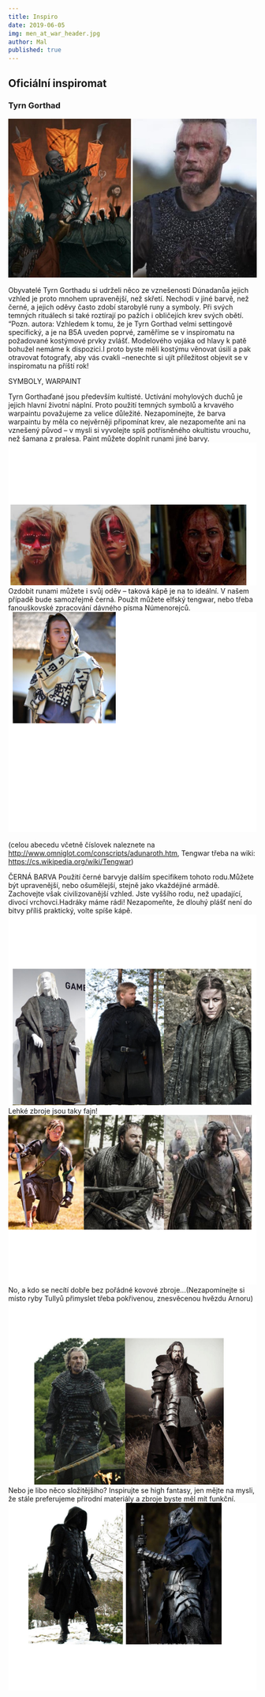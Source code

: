 ```yaml
---
title: Inspiro
date: 2019-06-05
img: men_at_war_header.jpg
author: Mal
published: true
---
```


## Oficiální inspiromat

### Tyrn Gorthad
![](/img/origin_inspiro3.jpg)

Obyvatelé Tyrn Gorthadu si udrželi něco ze vznešenosti Dúnadanůa jejich vzhled je proto mnohem upravenější, než skřetí. Nechodí v jiné barvě, než černé, a jejich oděvy často zdobí starobylé runy a symboly. Při svých temných rituálech si také roztírají po pažích i obličejích krev svých obětí.
“Pozn. autora: Vzhledem k tomu, že je Tyrn Gorthad velmi settingově specifický, a je na B5A uveden poprvé, zaměříme se v inspiromatu na požadované kostýmové prvky zvlášť. Modelového vojáka od hlavy k patě bohužel nemáme k dispozici.I proto byste měli kostýmu věnovat úsilí a pak otravovat fotografy, aby vás cvakli –nenechte si ujít příležitost objevit se v inspiromatu na příští rok!

SYMBOLY, WARPAINT

Tyrn Gorthaďané jsou především kultisté. Uctívání mohylových duchů je jejich hlavní životní náplní. Proto použití temných symbolů a krvavého warpaintu považujeme za velice důležité.
Nezapomínejte, že barva warpaintu by měla co nejvěrněji připomínat krev, ale nezapomeňte ani na vznešený původ – v mysli si vyvolejte spíš potřísněného okultistu vrouchu, než šamana z pralesa. Paint můžete doplnit runami jiné barvy.
![](/img/origin_inspiro1a.png)
Ozdobit runami můžete i svůj oděv – taková kápě je na to ideální. V našem případě bude samozřejmě černá. Použít můžete elfský tengwar, nebo třeba fanouškovské zpracování dávného písma Númenorejců.
![](/img/origin_inspiro1.png)

(celou abecedu včetně číslovek naleznete na http://www.omniglot.com/conscripts/adunaroth.htm, Tengwar třeba na wiki: https://cs.wikipedia.org/wiki/Tengwar)

ČERNÁ BARVA
Použití černé barvyje dalším specifikem tohoto rodu.Můžete být upravenější, nebo ošumělejší, stejně jako vkaždéjiné armádě. Zachovejte však civilizovanější vzhled. Jste vyššího rodu, než upadající, divocí vrchovci.Hadráky máme rádi! Nezapomeňte, že dlouhý plášť není do bitvy příliš praktický, volte spíše kápě.
![](/img/origin_inspiro2a.png)
Lehké zbroje jsou taky fajn!
![](/img/origin_inspiro2.png)
No, a kdo se necítí dobře bez pořádné kovové zbroje...(Nezapomínejte si místo ryby Tullyů přimyslet třeba pokřivenou, znesvěcenou hvězdu Arnoru)
![](/img/origin_inspiroa.png)
Nebo je libo něco složitějšího? Inspirujte se high fantasy, jen mějte na mysli, že stále preferujeme přírodní materiály a zbroje byste měl mít funkční.
![](/img/origin_inspiro.png)